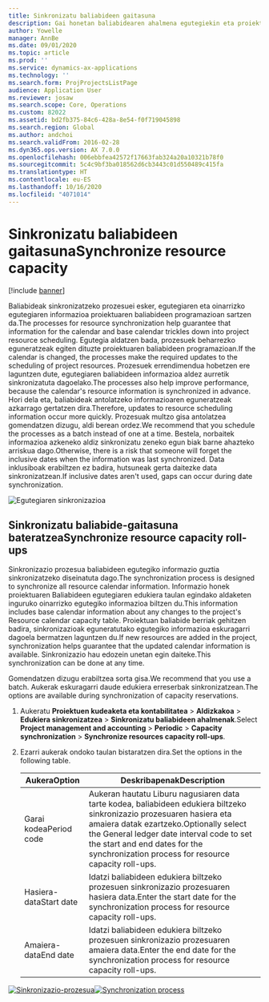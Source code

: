 ```yaml
---
title: Sinkronizatu baliabideen gaitasuna
description: Gai honetan baliabidearen ahalmena egutegiekin eta proiektuekin sinkronizatzeko moduari buruzko informazioa eskaintzen da.
author: Yowelle
manager: AnnBe
ms.date: 09/01/2020
ms.topic: article
ms.prod: ''
ms.service: dynamics-ax-applications
ms.technology: ''
ms.search.form: ProjProjectsListPage
audience: Application User
ms.reviewer: josaw
ms.search.scope: Core, Operations
ms.custom: 82022
ms.assetid: bd2fb375-84c6-428a-8e54-f0f719045898
ms.search.region: Global
ms.author: andchoi
ms.search.validFrom: 2016-02-28
ms.dyn365.ops.version: AX 7.0.0
ms.openlocfilehash: 006ebbfea42572f17663fab324a20a10321b78f0
ms.sourcegitcommit: 5c4c9bf3ba018562d6cb3443c01d550489c415fa
ms.translationtype: HT
ms.contentlocale: eu-ES
ms.lasthandoff: 10/16/2020
ms.locfileid: "4071014"
---
```

# <a name="synchronize-resource-capacity"></a><span data-ttu-id="c5b40-103">Sinkronizatu baliabideen gaitasuna</span><span class="sxs-lookup"><span data-stu-id="c5b40-103">Synchronize resource capacity</span></span>

[!include [banner](../includes/banner.md)]

<span data-ttu-id="c5b40-104">Baliabideak sinkronizatzeko prozesuei esker, egutegiaren eta oinarrizko egutegiaren informazioa proiektuaren baliabideen programazioan sartzen da.</span><span class="sxs-lookup"><span data-stu-id="c5b40-104">The processes for resource synchronization help guarantee that information for the calendar and base calendar trickles down into project resource scheduling.</span></span> <span data-ttu-id="c5b40-105">Egutegia aldatzen bada, prozesuek beharrezko eguneratzeak egiten dituzte proiektuaren baliabideen programazioan.</span><span class="sxs-lookup"><span data-stu-id="c5b40-105">If the calendar is changed, the processes make the required updates to the scheduling of project resources.</span></span> <span data-ttu-id="c5b40-106">Prozesuek errendimendua hobetzen ere laguntzen dute, egutegiaren baliabideen informazioa aldez aurretik sinkronizatuta dagoelako.</span><span class="sxs-lookup"><span data-stu-id="c5b40-106">The processes also help improve performance, because the calendar's resource information is synchronized in advance.</span></span> <span data-ttu-id="c5b40-107">Hori dela eta, baliabideak antolatzeko informazioaren eguneratzeak azkarrago gertatzen dira.</span><span class="sxs-lookup"><span data-stu-id="c5b40-107">Therefore, updates to resource scheduling information occur more quickly.</span></span> <span data-ttu-id="c5b40-108">Prozesuak multzo gisa antolatzea gomendatzen dizugu, aldi berean ordez.</span><span class="sxs-lookup"><span data-stu-id="c5b40-108">We recommend that you schedule the processes as a batch instead of one at a time.</span></span> <span data-ttu-id="c5b40-109">Bestela, norbaitek informazioa azkeneko aldiz sinkronizatu zeneko egun biak barne ahazteko arriskua dago.</span><span class="sxs-lookup"><span data-stu-id="c5b40-109">Otherwise, there is a risk that someone will forget the inclusive dates when the information was last synchronized.</span></span> <span data-ttu-id="c5b40-110">Data inklusiboak erabiltzen ez badira, hutsuneak gerta daitezke data sinkronizatzean.</span><span class="sxs-lookup"><span data-stu-id="c5b40-110">If inclusive dates aren't used, gaps can occur during date synchronization.</span></span>

![Egutegiaren sinkronizazioa](./media/projectresourcing04-1024x471.jpg)

## <a name="synchronize-resource-capacity-roll-ups"></a><span data-ttu-id="c5b40-112">Sinkronizatu baliabide-gaitasuna bateratzea</span><span class="sxs-lookup"><span data-stu-id="c5b40-112">Synchronize resource capacity roll-ups</span></span>

<span data-ttu-id="c5b40-113">Sinkronizazio prozesua baliabideen egutegiko informazio guztia sinkronizatzeko diseinatuta dago.</span><span class="sxs-lookup"><span data-stu-id="c5b40-113">The synchronization process is designed to synchronize all resource calendar information.</span></span> <span data-ttu-id="c5b40-114">Informazio honek proiektuaren Baliabideen egutegiaren edukiera taulan egindako aldaketen inguruko oinarrizko egutegiko informazioa biltzen du.</span><span class="sxs-lookup"><span data-stu-id="c5b40-114">This information includes base calendar information about any changes to the project's Resource calendar capacity table.</span></span> <span data-ttu-id="c5b40-115">Proiektuan baliabide berriak gehitzen badira, sinkronizazioak eguneratutako egutegiko informazioa eskuragarri dagoela bermatzen laguntzen du.</span><span class="sxs-lookup"><span data-stu-id="c5b40-115">If new resources are added in the project, synchronization helps guarantee that the updated calendar information is available.</span></span> <span data-ttu-id="c5b40-116">Sinkronizazio hau edozein unetan egin daiteke.</span><span class="sxs-lookup"><span data-stu-id="c5b40-116">This synchronization can be done at any time.</span></span>

<span data-ttu-id="c5b40-117">Gomendatzen dizugu erabiltzea sorta gisa.</span><span class="sxs-lookup"><span data-stu-id="c5b40-117">We recommend that you use a batch.</span></span> <span data-ttu-id="c5b40-118">Aukerak eskuragarri daude edukiera erreserbak sinkronizatzean.</span><span class="sxs-lookup"><span data-stu-id="c5b40-118">The options are available during synchronization of capacity reservations.</span></span>

1. <span data-ttu-id="c5b40-119">Aukeratu **Proiektuen kudeaketa eta kontabilitatea** &gt; **Aldizkakoa** &gt; **Edukiera sinkronizatzea** &gt; **Sinkronizatu baliabideen ahalmenak**.</span><span class="sxs-lookup"><span data-stu-id="c5b40-119">Select **Project management and accounting** &gt; **Periodic** &gt; **Capacity synchronization** &gt; **Synchronize resources capacity roll-ups**.</span></span>
2. <span data-ttu-id="c5b40-120">Ezarri aukerak ondoko taulan bistaratzen dira.</span><span class="sxs-lookup"><span data-stu-id="c5b40-120">Set the options in the following table.</span></span>

    | <span data-ttu-id="c5b40-121">Aukera</span><span class="sxs-lookup"><span data-stu-id="c5b40-121">Option</span></span>      | <span data-ttu-id="c5b40-122">Deskribapenak</span><span class="sxs-lookup"><span data-stu-id="c5b40-122">Description</span></span> |
    |-------------|-------------|
    | <span data-ttu-id="c5b40-123">Garai kodea</span><span class="sxs-lookup"><span data-stu-id="c5b40-123">Period code</span></span> | <span data-ttu-id="c5b40-124">Aukeran hautatu Liburu nagusiaren data tarte kodea, baliabideen edukiera biltzeko sinkronizazio prozesuaren hasiera eta amaiera datak ezartzeko.</span><span class="sxs-lookup"><span data-stu-id="c5b40-124">Optionally select the General ledger date interval code to set the start and end dates for the synchronization process for resource capacity roll-ups.</span></span> |
    | <span data-ttu-id="c5b40-125">Hasiera-data</span><span class="sxs-lookup"><span data-stu-id="c5b40-125">Start date</span></span>  | <span data-ttu-id="c5b40-126">Idatzi baliabideen edukiera biltzeko prozesuen sinkronizazio prozesuaren hasiera data.</span><span class="sxs-lookup"><span data-stu-id="c5b40-126">Enter the start date for the synchronization process for resource capacity roll-ups.</span></span> |
    | <span data-ttu-id="c5b40-127">Amaiera-data</span><span class="sxs-lookup"><span data-stu-id="c5b40-127">End date</span></span>    | <span data-ttu-id="c5b40-128">Idatzi baliabideen edukiera biltzeko prozesuen sinkronizazio prozesuaren amaiera data.</span><span class="sxs-lookup"><span data-stu-id="c5b40-128">Enter the end date for the synchronization process for resource capacity roll-ups.</span></span> |

<span data-ttu-id="c5b40-129">[![Sinkronizazio-prozesua](./media/projectresourcing09.jpg)](./media/projectresourcing09.jpg)</span><span class="sxs-lookup"><span data-stu-id="c5b40-129">[![Synchronization process](./media/projectresourcing09.jpg)](./media/projectresourcing09.jpg)</span></span>
